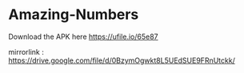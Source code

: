 # Amazing-Numbers

Download the APK here https://ufile.io/65e87

mirrorlink : https://drive.google.com/file/d/0BzymOgwkt8L5UEdSUE9FRnUtckk/
